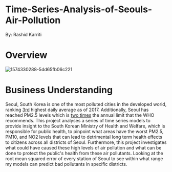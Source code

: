 # Time-Series-Analysis-of-Seouls-Air-Pollution
By: Rashid Karriti
# Overview
![1574330288-5dd65fb06c221](https://user-images.githubusercontent.com/82670256/137976642-fc9b6da4-ff5d-451a-949c-142694fd77dc.jpg)


# Business Understanding
Seoul, South Korea is one of the most polluted cities in the developed world, ranking [3rd](https://www.ft.com/content/b49a9878-141b-11e7-80f4-13e067d5072c) highest daily average as of 2017. Additionally, Seoul has reached PM2.5 levels which is [two times](https://smartairfilters.com/en/blog/air-quality-seoul-pollution/) the annual limit that the WHO recommends. This project analyses a series of time series models to provide insight to the South Korean Ministry of Health and Welfare, which is responsible for public health, to pinpoint what areas have the worst PM2.5, PM10, and NO2 levels that can lead to detrimental long term health effects to citizens across all districts of Seoul. Furthermore, this project investigates what could have caused these high levels of air pollution and what can be done to protect the public's health from these air pollutants. Looking at the root mean squared error of every station of Seoul to see within what range my models can predict bad pollutants in specific districts.
